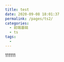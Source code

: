 ```yaml
---
title: test
date: 2020-09-08 18:01:37
permalink: /pages/ts2/
categories:
  - 前端基础
  - ts
tags: 
  - 
---
```

111111